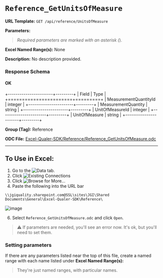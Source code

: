# `Reference_GetUnitsOfMeasure`

**URL Template:**
`GET /api/reference/UnitsOfMeasure`

**Parameters:**


> *Required parameters are marked with an asterisk (*).

**Excel Named Range(s):**
None


**Description:**
No description provided.

### Response Schema

#### OK
+-----------------------+---------+
| Field                 | Type    |
+=======================+=========+
| MeasurementQuantityId | integer |
+-----------------------+---------+
| MeasurementQuantity   | string  |
+-----------------------+---------+
| UnitOfMeasureId       | integer |
+-----------------------+---------+
| UnitOfMeasure         | string  |
+-----------------------+---------+

**Group (Tag):**
Reference

**ODC File:**
[Excel-Qualer-SDK/Reference/Reference_GetUnitsOfMeasure.odc](https://github.com/Johnson-Gage-Inspection-Inc/qualer-sdk-odc/blob/main/Excel-Qualer-SDK/Reference/Reference_GetUnitsOfMeasure.odc)

---

To Use in Excel:
---

1. Go to the ![`Data`](https://github.com/user-attachments/assets/da437a70-57b3-4c5b-bb01-4910ece19ed1)
 tab.
3. Click ![Existing Connections](https://github.com/user-attachments/assets/a2f1ed67-b2e0-4c23-ac90-68c870e60289)
4. Click ![`Browse for More...`](https://github.com/user-attachments/assets/8e698494-6865-41e7-b6fa-043aea81809a)
5. Paste the following into the URL bar
```
\\jgiquality.sharepoint.com@SSL\sites\JGI\Shared Documents\General\Excel-Qualer-SDK\Reference\
```

![image](https://github.com/user-attachments/assets/1e1a8d87-0377-446d-aaf5-d78562991db3)

6. Select `Reference_GetUnitsOfMeasure.odc` and click `Open`.

> ⚠️ If parameters are needed, you'll see an error now. It's ok, but you'll need to set them.

### Setting parameters
If there are any parameters listed near the top of this file, create a named range with each name listed under **Excel Named Range(s):**
> They're just named ranges, with particular names.
